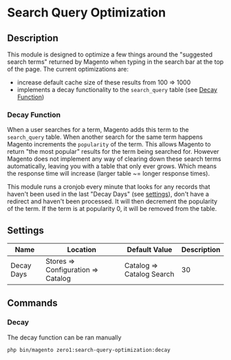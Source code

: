 # Search Query Optimization

## Description
This module is designed to optimize a few things around the "suggested search terms" returned by Magento when typing in the search bar at the top of the page.
The current optimizations are:
- increase default cache size of these results from 100 => 1000
- implements a decay functionality to the `search_query` table (see [Decay Function](#decay-function))


### Decay Function
When a user searches for a term, Magento adds this term to the `search_query` table.
When another search for the same term happens Magento increments the `popularity` of the term.
This allows Magento to return "the most popular" results for the term being searched for.
However Magento does not implement any way of clearing down these search terms automatically, leaving you with a table that only ever grows. Which means the response time will increase (larger table ~= longer response times).

This module runs a cronjob every minute that looks for any records that haven't been used in the last "Decay Days" (see [settings](#settings)), don't have a redirect and haven't been processed.
It will then decrement the popularity of the term.
If the term is at popularity 0, it will be removed from the table.


## Settings
|Name|Location|Default Value|Description|
|---|---|---|---|
|Decay Days|Stores => Configuration => Catalog | Catalog => Catalog Search|30|The number of days a record must go without use before it's popularity is decremented|


## Commands
### Decay
The decay function can be ran manually
```bash
php bin/magento zero1:search-query-optimization:decay
```
